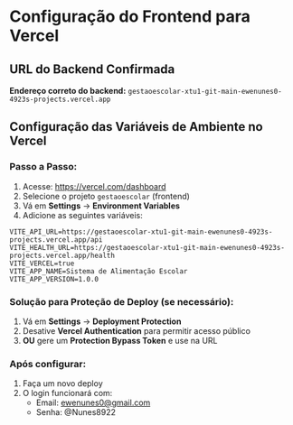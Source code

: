 # Configuração do Frontend para Vercel

## URL do Backend Confirmada
**Endereço correto do backend:** `gestaoescolar-xtu1-git-main-ewenunes0-4923s-projects.vercel.app`

## Configuração das Variáveis de Ambiente no Vercel

### Passo a Passo:
1. Acesse: https://vercel.com/dashboard
2. Selecione o projeto `gestaoescolar` (frontend)
3. Vá em **Settings** → **Environment Variables**
4. Adicione as seguintes variáveis:

```
VITE_API_URL=https://gestaoescolar-xtu1-git-main-ewenunes0-4923s-projects.vercel.app/api
VITE_HEALTH_URL=https://gestaoescolar-xtu1-git-main-ewenunes0-4923s-projects.vercel.app/health
VITE_VERCEL=true
VITE_APP_NAME=Sistema de Alimentação Escolar
VITE_APP_VERSION=1.0.0
```

### Solução para Proteção de Deploy (se necessário):
1. Vá em **Settings** → **Deployment Protection**
2. Desative **Vercel Authentication** para permitir acesso público
3. **OU** gere um **Protection Bypass Token** e use na URL

### Após configurar:
1. Faça um novo deploy
2. O login funcionará com:
   - Email: ewenunes0@gmail.com
   - Senha: @Nunes8922